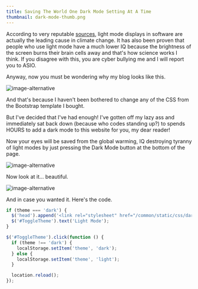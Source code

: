 ```yaml
---
title: Saving The World One Dark Mode Setting At A Time
thumbnail: dark-mode-thumb.png
---
```


According to very reputable [sources](https://en.wikipedia.org/wiki/List_of_sauces), light mode displays in software are actually the leading cause in climate change. It has also been proven that people who use light mode have a much lower IQ because the brightness of the screen burns their brain cells away and that's how science works I think. If you disagree with this, you are cyber bullying me and I will report you to ASIO.

Anyway, now you must be wondering why my blog looks like this.

![image-alternative](https://cdn.halcyonnouveau.xyz/blog/img/dark-mode-no.png)

And that's because I haven't been bothered to change any of the CSS from the Bootstrap template I bought.

But I've decided that I've had enough! I've gotten off my lazy ass and immediately sat back down (because who codes standing up?) to spends HOURS to add a dark mode to this website for you, my dear reader!

Now your eyes will be saved from the global warming, IQ destroying tyranny of light modes by just pressing the Dark Mode button at the bottom of the page.

![image-alternative](https://cdn.halcyonnouveau.xyz/blog/img/dark-mode-button.png)

Now look at it... beautiful.

![image-alternative](https://cdn.halcyonnouveau.xyz/blog/img/dark-mode-yes.png)

And in case you wanted it. Here's the code.

```javascript
if (theme === 'dark') {
  $('head').append('<link rel="stylesheet" href="/common/static/css/dark-override.css">');
  $('#ToggleTheme').text('Light Mode');
}

$('#ToggleTheme').click(function () {
  if (theme !== 'dark') {
    localStorage.setItem('theme', 'dark');
  } else {
    localStorage.setItem('theme', 'light');
  }

  location.reload();
});
```
